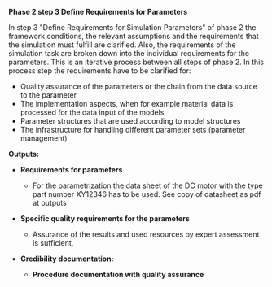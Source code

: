 **Phase 2 step 3 Define Requirements for Parameters**

In step 3 "Define Requirements for Simulation Parameters" of phase 2 the framework conditions, the relevant assumptions and the requirements that the simulation must fulfill are clarified. Also, the requirements of the simulation task are broken down into the individual requirements for the parameters. This is an iterative process between all steps of phase 2.
In this process step the requirements have to be clarified for:
- Quality assurance of the parameters or the chain from the data source to the parameter
- The implementation aspects,  when for example material data is processed for the data input of the models
- Parameter structures that are used according to model structures
- The infrastructure for handling different parameter sets (parameter management)

**Outputs:**
- **Requirements for parameters**
  - For the parametrization the data sheet of the DC motor with the type part number XY12346 has to be used. See copy of datasheet as pdf at outputs

- **Specific quality requirements for the parameters**
  - Assurance of the results and used resources by expert assessment is sufficient.

- **Credibility documentation:**
  - **Procedure documentation with quality assurance**
